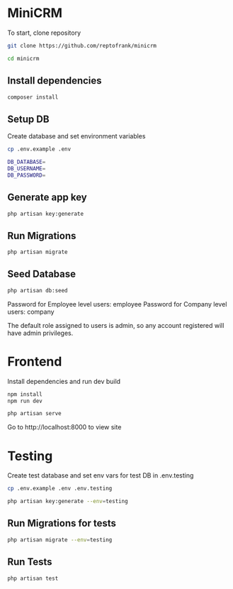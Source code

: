 # MiniCRM

To start, clone repository

```bash
git clone https://github.com/reptofrank/minicrm

cd minicrm
```

## Install dependencies

```bash
composer install
```


## Setup DB

Create database and set environment variables

```bash
cp .env.example .env

DB_DATABASE=
DB_USERNAME=
DB_PASSWORD=
```

## Generate app key

```bash
php artisan key:generate
```

## Run Migrations

```bash
php artisan migrate
```

## Seed Database

```bash
php artisan db:seed
```
Password for Employee level users: employee
Password for Company level users: company

The default role assigned to users is admin, so any account registered will have admin privileges.


# Frontend

Install dependencies and run dev build

```bash
npm install 
npm run dev
```

```bash
php artisan serve
```

Go to http://localhost:8000 to view site


# Testing

Create test database and set env vars for test DB in .env.testing

```bash
cp .env.example .env .env.testing

php artisan key:generate --env=testing
```

## Run Migrations for tests

```bash
php artisan migrate --env=testing
```

## Run Tests

```bash
php artisan test
```